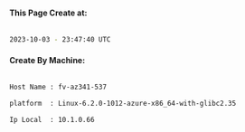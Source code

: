 
   
#### This Page Create at:

```bash

2023-10-03 - 23:47:40 UTC

```

#### Create By Machine:

```bash

Host Name : fv-az341-537

platform  : Linux-6.2.0-1012-azure-x86_64-with-glibc2.35

Ip Local  : 10.1.0.66

```

